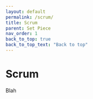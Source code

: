 ```yaml
---
layout: default
permalink: /scrum/
title: Scrum
parent: Set Piece
nav_order: 1
back_to_top: true
back_to_top_text: "Back to top"
---
```


# Scrum

Blah